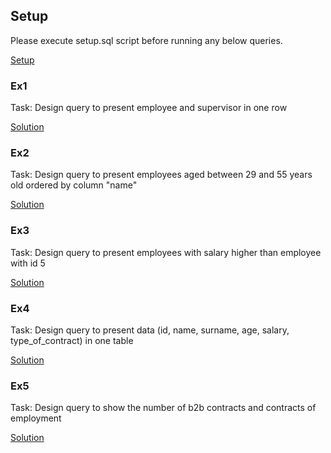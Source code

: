 ## Setup

Please execute setup.sql script before running any below queries.

[Setup](setup.sql)

### Ex1

Task: Design query to present employee and supervisor in one row

[Solution](ex1.sql)

### Ex2

Task: Design query to present employees aged between 29 and 55 years old ordered by column "name"

[Solution](ex2.sql)

### Ex3

Task: Design query to present employees with salary higher than employee with id 5

[Solution](ex3.sql)

### Ex4

Task: Design query to present data (id, name, surname, age, salary, type_of_contract) in one table

[Solution](ex4.sql)

### Ex5

Task: Design query to show the number of b2b contracts and contracts of employment

[Solution](ex5.sql)